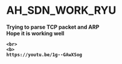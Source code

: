 # AH_SDN_WORK_RYU
<b>
Trying to parse TCP packet and ARP
<br> 
  Hope it is working well
  <b>
    
    <br>
    <b>
    https://youtu.be/1g--GAwXSog
